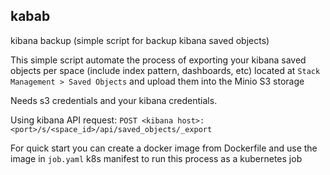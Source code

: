 ## kabab
kibana backup  (simple script for backup kibana saved objects)

This simple script automate the process of exporting your kibana saved objects per space (include index pattern, dashboards, etc) located at `Stack Management > Saved Objects` and upload them into the Minio S3 storage

Needs s3 credentials and your kibana credentials.

Using kibana API request:
`POST <kibana host>:<port>/s/<space_id>/api/saved_objects/_export`

For quick start you can create a docker image from Dockerfile and use the image in `job.yaml` k8s manifest to run this process as a kubernetes job

